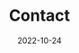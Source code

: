 ---
title: Contact
date: 2022-10-24

type: landing
sections:
  - block: contact
    content:
      title: Contact
      text: |-
        <div>
            <strong style="font-size: 1.5em;">연구 분야</strong>
          <ul>
            <li style="margin-bottom: 5px;">SoC / NoC / 3D-NoC</li>
            <li style="margin-bottom: 5px;">Computer Architecture (Processor, Memory, etc.)</li>
            <li style="margin-bottom: 5px;">Machine Learning</li>
            <li style="margin-bottom: 5px;">System-level Design (ESL, High-level Synthesis)</li>
          </ul>

          <strong style="font-size: 1.5em;">전일제 대학원생 지원</strong>
          <ul>
            <li>등록금 지원 및 매월 일정액의 연구장려금 지원</li>
            <li>쾌적한 연구 환경 지원</li>
            <li>다양한 분야의 Project 참여 기회 제공</li>
          </ul>

          <strong style="font-size: 1.5em;">신청 요건</strong>
          <ul>
            <li>상위 수준에서 SoC 및 NoC 설계에 관심있는 학생</li>
            <li>C/C++, SystemC 또는 VerilogHDL에 관심있는 학생</li>
            <li>Computer Architecture Simulator (GEM5, SniperSim, ChampSim, etc.)를 활용한 연구에 관심있는 학생</li>
            <li>인공지능 연산 가속을 위한 HW/SW (CPU, GPU / pytorch, tensorflow, etc.)에 관심있는 학생</li>
          </ul>

          <strong style="font-size: 1.5em;">지원 문의</strong>
        </div>
      email: 담당자:최지훈, jihun5029@g.skku.edu 
      phone: -성균관대학교 자연과학캠퍼스 반도체관 400525호, 031-299-4659
      autolink: false



  - block: markdown
    content:
      title: ''
      subtitle: ''
      text: |-
        <div style="text-align: center;">
          <h2 style="font-size: 2em;">We look forward to your visit!</h2>
          <iframe src="https://www.google.com/maps/embed?pb=!1m18!1m12!1m3!1d1690.2647551555526!2d126.97565528577572!3d37.293152908722476!2m3!1f0!2f0!3f0!3m2!1i1024!2i768!4f13.1!3m3!1m2!1s0x357b42c9b51ef153%3A0x887cd759cdafeca1!2z7ISx6reg6rSA64yA7ZWZ6rWQIOuwmOuPhOyytOq0gCAo7J6Q7Jew6rO87ZWZ7Lqg7Y287IqkKQ!5e0!3m2!1sko!2skr!4v1720586279477!5m2!1sko!2skr" width="1000" height="550" style="border:0;" allowfullscreen="" loading="lazy" referrerpolicy="no-referrer-when-downgrade"></iframe>
        </div>
    design:
      columns: '1'
      spacing:
        padding: ['20px', '0', '20px', '0']
      css_class: fullscreen
---
